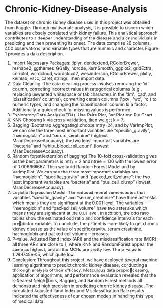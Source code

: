 # Chronic-Kidney-Disease-Analysis
The dataset on chronic kidney disease used in this project was obtained from Kaggle. Through multivariate analysis, it is possible to discern which variables are closely correlated with kidney failure. This analytical approach contributes to a deeper understanding of the disease and aids individuals in predicting and then preventing its onset.
The data comprise 26 columns, 400 observations, and variable types that are numeric and character. Figure 1 provides a data description.
1.  Import Necessary Packages: dplyr, dendextend, RColorBrewer, reshape2, ggthemes, GGally, hdrcde, KernSmooth, ggplot2, gridExtra, corrplot, wordcloud, wordcloud2, wesanderson, RColorBrewer, plotly, kernlab, vscc, caret, stringr. Then import data.
2. Data Cleaning. The data cleaning process involves removing the 'id' column, correcting incorrect values in categorical columns (e.g., replacing unwanted whitespace or tab characters in the 'dm', 'cad', and 'classification' columns), converting certain columns ('pcv', 'wc', 'rc') to numeric types, and changing the 'classification' column to a factor. Additionally, a quick check for missing values is performed.
3. Exploratory Data Analysis(EDA). Use Pairs Plot, Bar Plot and Pie Chart.
4. KNN:Choosing k via cross-validation, then we get k = 7.
5. Bagging (Bootstrap Aggregating):choose mtry=24, and by VarImpPlot, we can see the three most important variables are “specific_gravity”, “haemoglobin” and “serum_creatinine” (highest MeanDecreaseAccuracy); the two least important variables are “bacteria” and “white_blood_cell_count” (lowest MeanDecreaseAccuracy).
6. Random forest(extension of bagging):The 10-fold cross-validation gives us the best parameters is mtry = 2 and ntree = 100 with the lowest error of 0.006666667. Then we build Random Forest Model and by VarImpPlot, We can see the three most important variables are “haemoglobin”, “specific_gravity” and “packed_cell_volume”; the two least important variables are “bacteria” and “pus_cell_clump” (lowest MeanDecreaseAccuracy).
7. Logistic Regression Model: The reduced model demonstrates that variables “specific_gravity” and “serum_creatinine” have three asterisks which means they are significant at the 0.001 level. The variables “haemoglobin” and “packed_cell_volume” have two asterisks which means they are significant at the 0.01 level. In addition, the odd ratio tables show the estimated odd ratio and confidence intervals for each predictor variable. To conclude, the patient is more likely to get chronic kidney disease as the value of specific gravity, serum creatinine, haemoglobin and packed cell volume increases.
8. P-value, Adjusted Rand index (ARI) and the misclassification rate (MCR): all three ARIs are close to 1, where KNN and RandomForest appear the same as highest, and all the MCRs are pretty low. The p-value is 1.299745e-05, which quite low.
9. Conclusion: Throughout this project, we have deployed several machine learning algorithms to predict chronic kidney disease, conducting a thorough analysis of their efficacy. Meticulous data preprocessing, application of algorithms, and performance evaluation revealed that the k-Nearest Neighbors, Bagging, and Random Forest methods all demonstrated high precision in predicting chronic kidney disease. The calculated Adjusted Rand Index and Misclassification Rate results indicated the effectiveness of our chosen models in handling this type of medical data. 
